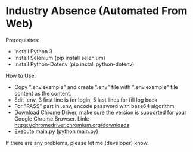 # Industry Absence (Automated From Web)
Prerequisites:
- Install Python 3
- Install Selenium (pip install selenium)
- Install Python-Dotenv (pip install python-dotenv)

How to Use:
- Copy ".env.example" and create ".env" file with ".env.example" file content as the content.
- Edit .env, 3 first line is for login, 5 last lines for fill log book
- For "PASS" part in .env, encode password with base64 algorithm
- Download Chrome Driver, make sure the version is supported for your Google Chrome Browser. Link: https://chromedriver.chromium.org/downloads
- Execute main.py (python main.py)

If there are any problems, please let me (developer) know. 
